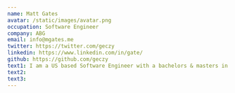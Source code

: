 ```yaml
---
name: Matt Gates
avatar: /static/images/avatar.png
occupation: Software Engineer
company: ABG
email: info@mgates.me
twitter: https://twitter.com/geczy
linkedin: https://www.linkedin.com/in/gate/
github: https://github.com/geczy
text1: I am a US based Software Engineer with a bachelors & masters in CS related fields.
text2:
text3:
---
```


